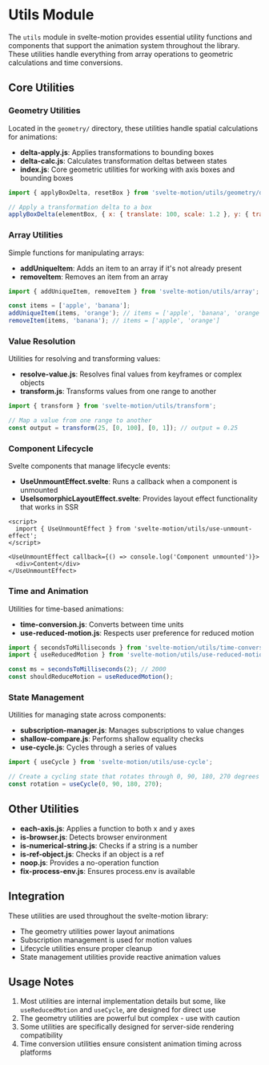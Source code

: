 # Utils Module

The `utils` module in svelte-motion provides essential utility functions and components that support the animation system throughout the library. These utilities handle everything from array operations to geometric calculations and time conversions.

## Core Utilities

### Geometry Utilities

Located in the `geometry/` directory, these utilities handle spatial calculations for animations:

- **delta-apply.js**: Applies transformations to bounding boxes
- **delta-calc.js**: Calculates transformation deltas between states
- **index.js**: Core geometric utilities for working with axis boxes and bounding boxes

```js
import { applyBoxDelta, resetBox } from 'svelte-motion/utils/geometry/delta-apply';

// Apply a transformation delta to a box
applyBoxDelta(elementBox, { x: { translate: 100, scale: 1.2 }, y: { translate: 0, scale: 1 } });
```

### Array Utilities

Simple functions for manipulating arrays:

- **addUniqueItem**: Adds an item to an array if it's not already present
- **removeItem**: Removes an item from an array

```js
import { addUniqueItem, removeItem } from 'svelte-motion/utils/array';

const items = ['apple', 'banana'];
addUniqueItem(items, 'orange'); // items = ['apple', 'banana', 'orange']
removeItem(items, 'banana'); // items = ['apple', 'orange']
```

### Value Resolution

Utilities for resolving and transforming values:

- **resolve-value.js**: Resolves final values from keyframes or complex objects
- **transform.js**: Transforms values from one range to another

```js
import { transform } from 'svelte-motion/utils/transform';

// Map a value from one range to another
const output = transform(25, [0, 100], [0, 1]); // output = 0.25
```

### Component Lifecycle

Svelte components that manage lifecycle events:

- **UseUnmountEffect.svelte**: Runs a callback when a component is unmounted
- **UseIsomorphicLayoutEffect.svelte**: Provides layout effect functionality that works in SSR

```svelte
<script>
  import { UseUnmountEffect } from 'svelte-motion/utils/use-unmount-effect';
</script>

<UseUnmountEffect callback={() => console.log('Component unmounted')}>
  <div>Content</div>
</UseUnmountEffect>
```

### Time and Animation

Utilities for time-based animations:

- **time-conversion.js**: Converts between time units
- **use-reduced-motion.js**: Respects user preference for reduced motion

```js
import { secondsToMilliseconds } from 'svelte-motion/utils/time-conversion';
import { useReducedMotion } from 'svelte-motion/utils/use-reduced-motion';

const ms = secondsToMilliseconds(2); // 2000
const shouldReduceMotion = useReducedMotion();
```

### State Management

Utilities for managing state across components:

- **subscription-manager.js**: Manages subscriptions to value changes
- **shallow-compare.js**: Performs shallow equality checks
- **use-cycle.js**: Cycles through a series of values

```js
import { useCycle } from 'svelte-motion/utils/use-cycle';

// Create a cycling state that rotates through 0, 90, 180, 270 degrees
const rotation = useCycle(0, 90, 180, 270);
```

## Other Utilities

- **each-axis.js**: Applies a function to both x and y axes
- **is-browser.js**: Detects browser environment
- **is-numerical-string.js**: Checks if a string is a number
- **is-ref-object.js**: Checks if an object is a ref
- **noop.js**: Provides a no-operation function
- **fix-process-env.js**: Ensures process.env is available

## Integration

These utilities are used throughout the svelte-motion library:

- The geometry utilities power layout animations
- Subscription management is used for motion values
- Lifecycle utilities ensure proper cleanup
- State management utilities provide reactive animation values

## Usage Notes

1. Most utilities are internal implementation details but some, like `useReducedMotion` and `useCycle`, are designed for direct use
2. The geometry utilities are powerful but complex - use with caution
3. Some utilities are specifically designed for server-side rendering compatibility
4. Time conversion utilities ensure consistent animation timing across platforms